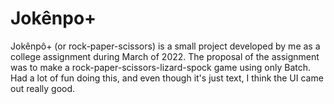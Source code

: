 # Jokênpo+

 Jokênpô+ (or rock-paper-scissors) is a small project developed by me as a college assignment during March of 2022. The proposal of the assignment was to make a rock-paper-scissors-lizard-spock game using only Batch.
  Had a lot of fun doing this, and even though it's just text, I think the UI came out really good.
